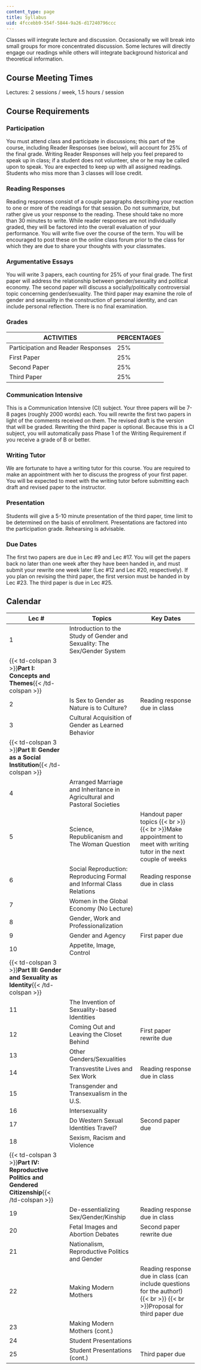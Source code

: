 ```yaml
---
content_type: page
title: Syllabus
uid: 4fccebb9-554f-5844-9a26-d17240796ccc
---
```


Classes will integrate lecture and discussion. Occasionally we will break into small groups for more concentrated discussion. Some lectures will directly engage our readings while others will integrate background historical and theoretical information.

Course Meeting Times
--------------------

Lectures: 2 sessions / week, 1.5 hours / session

Course Requirements
-------------------

### Participation

You must attend class and participate in discussions; this part of the course, including Reader Responses (see below), will account for 25% of the final grade. Writing Reader Responses will help you feel prepared to speak up in class; if a student does not volunteer, she or he may be called upon to speak. You are expected to keep up with all assigned readings. Students who miss more than 3 classes will lose credit.

### Reading Responses

Reading responses consist of a couple paragraphs describing your reaction to one or more of the readings for that session. Do not summarize, but rather give us your response to the reading. These should take no more than 30 minutes to write. While reader responses are not individually graded, they will be factored into the overall evaluation of your performance. You will write five over the course of the term. You will be encouraged to post these on the online class forum prior to the class for which they are due to share your thoughts with your classmates.

### Argumentative Essays

You will write 3 papers, each counting for 25% of your final grade. The first paper will address the relationship between gender/sexuality and political economy. The second paper will discuss a socially/politically controversial topic concerning gender/sexuality. The third paper may examine the role of gender and sexuality in the construction of personal identity, and can include personal reflection. There is no final examination.

### Grades

| ACTIVITIES | PERCENTAGES |
| --- | --- |
| Participation and Reader Responses | 25% |
| First Paper | 25% |
| Second Paper | 25% |
| Third Paper | 25% 

  

### Communication Intensive

This is a Communication Intensive (CI) subject. Your three papers will be 7-8 pages (roughly 2000 words) each. You will rewrite the first two papers in light of the comments received on them. The revised draft is the version that will be graded. Rewriting the third paper is optional. Because this is a CI subject, you will automatically pass Phase 1 of the Writing Requirement if you receive a grade of B or better.

### Writing Tutor

We are fortunate to have a writing tutor for this course. You are required to make an appointment with her to discuss the progress of your first paper. You will be expected to meet with the writing tutor before submitting each draft and revised paper to the instructor.

### Presentation

Students will give a 5-10 minute presentation of the third paper, time limit to be determined on the basis of enrollment. Presentations are factored into the participation grade. Rehearsing is advisable.

### Due Dates

The first two papers are due in Lec #9 and Lec #17. You will get the papers back no later than one week after they have been handed in, and must submit your rewrite one week later (Lec #12 and Lec #20, respectively). If you plan on revising the third paper, the first version must be handed in by Lec #23. The third paper is due in Lec #25.

Calendar
--------

| Lec # | Topics | Key Dates |
| --- | --- | --- |
| 1 | Introduction to the Study of Gender and Sexuality: The Sex/Gender System |  |
| {{< td-colspan 3 >}}**Part I: Concepts and Themes**{{< /td-colspan >}} |||
| 2 | Is Sex to Gender as Nature is to Culture? | Reading response due in class |
| 3 | Cultural Acquisition of Gender as Learned Behavior |  |
| {{< td-colspan 3 >}}**Part II: Gender as a Social Institution**{{< /td-colspan >}} |||
| 4 | Arranged Marriage and Inheritance in Agricultural and Pastoral Societies |  |
| 5 | Science, Republicanism and The Woman Question | Handout paper topics  {{< br >}}  {{< br >}}Make appointment to meet with writing tutor in the next couple of weeks |
| 6 | Social Reproduction: Reproducing Formal and Informal Class Relations | Reading response due in class |
| 7 | Women in the Global Economy (No Lecture) |  |
| 8 | Gender, Work and Professionalization |  |
| 9 | Gender and Agency | First paper due |
| 10 | Appetite, Image, Control |  |
| {{< td-colspan 3 >}}**Part III: Gender and Sexuality as Identity**{{< /td-colspan >}} |||
| 11 | The Invention of Sexuality-based Identities |  |
| 12 | Coming Out and Leaving the Closet Behind | First paper rewrite due |
| 13 | Other Genders/Sexualities |  |
| 14 | Transvestite Lives and Sex Work | Reading response due in class |
| 15 | Transgender and Transexualism in the U.S. |  |
| 16 | Intersexuality |  |
| 17 | Do Western Sexual Identities Travel? | Second paper due |
| 18 | Sexism, Racism and Violence |  |
| {{< td-colspan 3 >}}**Part IV: Reproductive Politics and Gendered Citizenship**{{< /td-colspan >}} |||
| 19 | De-essentializing Sex/Gender/Kinship | Reading response due in class |
| 20 | Fetal Images and Abortion Debates | Second paper rewrite due |
| 21 | Nationalism, Reproductive Politics and Gender |  |
| 22 | Making Modern Mothers | Reading response due in class (can include questions for the author!)  {{< br >}}  {{< br >}}Proposal for third paper due |
| 23 | Making Modern Mothers (cont.) |  |
| 24 | Student Presentations |  |
| 25 | Student Presentations (cont.) | Third paper due